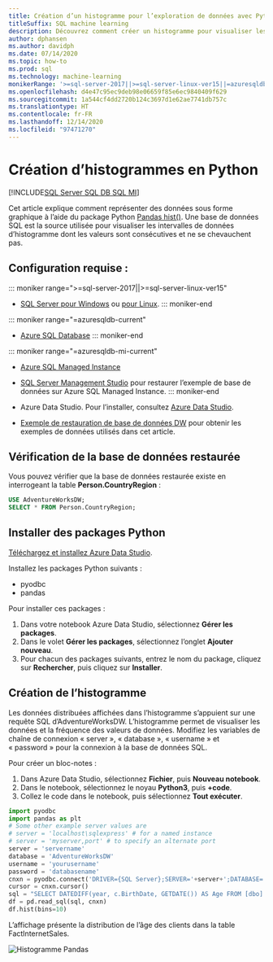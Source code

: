 ```yaml
---
title: Création d’un histogramme pour l’exploration de données avec Python
titleSuffix: SQL machine learning
description: Découvrez comment créer un histogramme pour visualiser les données avec Python.
author: dphansen
ms.author: davidph
ms.date: 07/14/2020
ms.topic: how-to
ms.prod: sql
ms.technology: machine-learning
monikerRange: '>=sql-server-2017||>=sql-server-linux-ver15||=azuresqldb-mi-current||=azuresqldb-current'
ms.openlocfilehash: d4e47c95ec9deb98e06659f85e6ec9840409f629
ms.sourcegitcommit: 1a544cf4dd2720b124c3697d1e62ae7741db757c
ms.translationtype: HT
ms.contentlocale: fr-FR
ms.lasthandoff: 12/14/2020
ms.locfileid: "97471270"
---
```

# <a name="plot-histograms-in-python"></a>Création d’histogrammes en Python 
[!INCLUDE[SQL Server SQL DB SQL MI](../../includes/applies-to-version/sql-asdb-asdbmi.md)]

Cet article explique comment représenter des données sous forme graphique à l’aide du package Python [Pandas hist()](https://pandas.pydata.org/pandas-docs/stable/reference/api/pandas.DataFrame.hist.html). Une base de données SQL est la source utilisée pour visualiser les intervalles de données d’histogramme dont les valeurs sont consécutives et ne se chevauchent pas.

## <a name="prerequisites"></a>Configuration requise :

::: moniker range=">=sql-server-2017||>=sql-server-linux-ver15"
* [SQL Server pour Windows](../../database-engine/install-windows/install-sql-server.md) ou [pour Linux](../../linux/sql-server-linux-overview.md).
::: moniker-end

::: moniker range="=azuresqldb-current"
* [Azure SQL Database](/azure/sql-database/sql-database-get-started-portal)
::: moniker-end

::: moniker range="=azuresqldb-mi-current"
* [Azure SQL Managed Instance](/azure/azure-sql/managed-instance/instance-create-quickstart)

* [SQL Server Management Studio](../../ssms/download-sql-server-management-studio-ssms.md) pour restaurer l’exemple de base de données sur Azure SQL Managed Instance.
::: moniker-end

* Azure Data Studio. Pour l’installer, consultez [Azure Data Studio](../../azure-data-studio/what-is.md).

* [Exemple de restauration de base de données DW](../../samples/adventureworks-install-configure.md) pour obtenir les exemples de données utilisés dans cet article.

## <a name="verify-restored-database"></a>Vérification de la base de données restaurée

Vous pouvez vérifier que la base de données restaurée existe en interrogeant la table **Person.CountryRegion** :
```sql
USE AdventureWorksDW;
SELECT * FROM Person.CountryRegion;
```
  
## <a name="install-python-packages"></a>Installer des packages Python

[Téléchargez et installez Azure Data Studio](../../azure-data-studio/download-azure-data-studio.md).

Installez les packages Python suivants :
  * pyodbc
  * pandas

  Pour installer ces packages :

  1. Dans votre notebook Azure Data Studio, sélectionnez **Gérer les packages**.
  2. Dans le volet **Gérer les packages**, sélectionnez l’onglet **Ajouter nouveau**.
  3. Pour chacun des packages suivants, entrez le nom du package, cliquez sur **Rechercher**, puis cliquez sur **Installer**.

## <a name="plot-histogram"></a>Création de l’histogramme

Les données distribuées affichées dans l’histogramme s’appuient sur une requête SQL d’AdventureWorksDW. L’histogramme permet de visualiser les données et la fréquence des valeurs de données. Modifiez les variables de chaîne de connexion « server », « database », « username » et « password » pour la connexion à la base de données SQL.

Pour créer un bloc-notes :

1. Dans Azure Data Studio, sélectionnez **Fichier**, puis **Nouveau notebook**.
2. Dans le notebook, sélectionnez le noyau **Python3**, puis **+code**.
3. Collez le code dans le notebook, puis sélectionnez **Tout exécuter**.

```python
import pyodbc 
import pandas as plt
# Some other example server values are
# server = 'localhost\sqlexpress' # for a named instance
# server = 'myserver,port' # to specify an alternate port
server = 'servername' 
database = 'AdventureWorksDW' 
username = 'yourusername' 
password = 'databasename'  
cnxn = pyodbc.connect('DRIVER={SQL Server};SERVER='+server+';DATABASE='+database+';UID='+username+';PWD='+ password)
cursor = cnxn.cursor()
sql = "SELECT DATEDIFF(year, c.BirthDate, GETDATE()) AS Age FROM [dbo].[FactInternetSales] s INNER JOIN dbo.DimCustomer c ON s.CustomerKey = c.CustomerKey"
df = pd.read_sql(sql, cnxn)
df.hist(bins=10)
```

L’affichage présente la distribution de l’âge des clients dans la table FactInternetSales.

![Histogramme Pandas](./media/python-histogram.png)